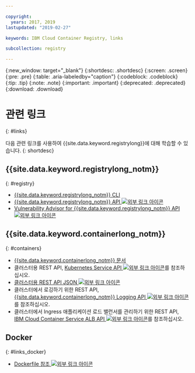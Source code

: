 ```yaml
---

copyright:
  years: 2017, 2019
lastupdated: "2019-02-27"

keywords: IBM Cloud Container Registry, links

subcollection: registry

---
```


{:new_window: target="_blank"}
{:shortdesc: .shortdesc}
{:screen: .screen}
{:pre: .pre}
{:table: .aria-labeledby="caption"}
{:codeblock: .codeblock}
{:tip: .tip}
{:note: .note}
{:important: .important}
{:deprecated: .deprecated}
{:download: .download}

# 관련 링크
{: #links}

다음 관련 링크를 사용하여 {{site.data.keyword.registrylong}}에 대해 학습할 수 있습니다.
{: shortdesc}

## {{site.data.keyword.registrylong_notm}}
{: #registry}

- [{{site.data.keyword.registrylong_notm}} CLI](/docs/services/Registry?topic=container-registry-cli-plugin-containerregcli#containerregcli)
- [{{site.data.keyword.registrylong_notm}} API ![외부 링크 아이콘](../../icons/launch-glyph.svg "외부 링크 아이콘")](https://cloud.ibm.com/apidocs/container-registry)
- [Vulnerability Advisor for {{site.data.keyword.registrylong_notm}} API ![외부 링크 아이콘](../../icons/launch-glyph.svg "외부 링크 아이콘")](https://cloud.ibm.com/apidocs/container-registry/va)

## {{site.data.keyword.containerlong_notm}}
{: #containers}

- [{{site.data.keyword.containerlong_notm}} 문서](/docs/containers?topic=containers-container_index#container_index)
- 클러스터용 REST API, [Kubernetes Service API ![외부 링크 아이콘](../../icons/launch-glyph.svg "외부 링크 아이콘")](https://containers.cloud.ibm.com/swagger-api/)를 참조하십시오.
- [클러스터용 REST API JSON ![외부 링크 아이콘](../../icons/launch-glyph.svg "외부 링크 아이콘")](https://containers.cloud.ibm.com/swagger-api/swagger.json)
- 클러스터에서 로깅하기 위한 REST API, [{{site.data.keyword.containerlong_notm}} Logging API ![외부 링크 아이콘](../../icons/launch-glyph.svg "외부 링크 아이콘")](https://containers.cloud.ibm.com/swagger-logging/)를 참조하십시오.
- 클러스터에서 Ingress 애플리케이션 로드 밸런서를 관리하기 위한 REST API, [IBM Cloud Container Service ALB API ![외부 링크 아이콘](../../icons/launch-glyph.svg "외부 링크 아이콘")](https://containers.cloud.ibm.com/swagger-alb-api/)를 참조하십시오.

## Docker
{: #links_docker}

- [Dockerfile 참조 ![외부 링크 아이콘](../../icons/launch-glyph.svg "외부 링크 아이콘")](https://docs.docker.com/engine/reference/builder/)
